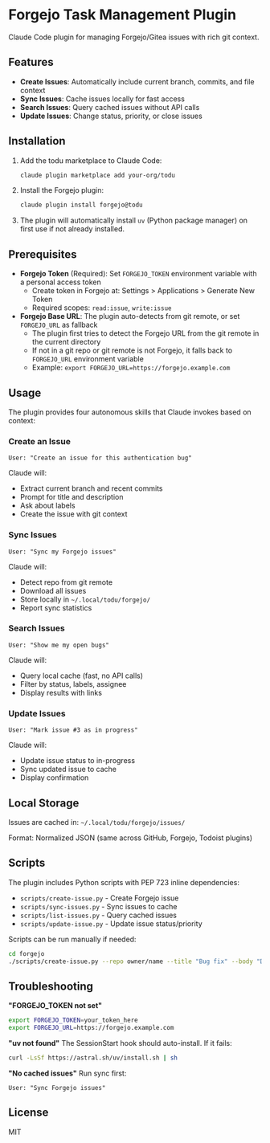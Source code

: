 # Forgejo Task Management Plugin

Claude Code plugin for managing Forgejo/Gitea issues with rich git context.

## Features

- **Create Issues**: Automatically include current branch, commits, and file context
- **Sync Issues**: Cache issues locally for fast access
- **Search Issues**: Query cached issues without API calls
- **Update Issues**: Change status, priority, or close issues

## Installation

1. Add the todu marketplace to Claude Code:

   ```bash
   claude plugin marketplace add your-org/todu
   ```

2. Install the Forgejo plugin:

   ```bash
   claude plugin install forgejo@todu
   ```

3. The plugin will automatically install `uv` (Python package manager) on first use if not already installed.

## Prerequisites

- **Forgejo Token** (Required): Set `FORGEJO_TOKEN` environment variable with a personal access token
  - Create token in Forgejo at: Settings > Applications > Generate New Token
  - Required scopes: `read:issue`, `write:issue`
- **Forgejo Base URL**: The plugin auto-detects from git remote, or set `FORGEJO_URL` as fallback
  - The plugin first tries to detect the Forgejo URL from the git remote in the current directory
  - If not in a git repo or git remote is not Forgejo, it falls back to `FORGEJO_URL` environment variable
  - Example: `export FORGEJO_URL=https://forgejo.example.com`

## Usage

The plugin provides four autonomous skills that Claude invokes based on context:

### Create an Issue

```text
User: "Create an issue for this authentication bug"
```

Claude will:

- Extract current branch and recent commits
- Prompt for title and description
- Ask about labels
- Create the issue with git context

### Sync Issues

```text
User: "Sync my Forgejo issues"
```

Claude will:

- Detect repo from git remote
- Download all issues
- Store locally in `~/.local/todu/forgejo/`
- Report sync statistics

### Search Issues

```text
User: "Show me my open bugs"
```

Claude will:

- Query local cache (fast, no API calls)
- Filter by status, labels, assignee
- Display results with links

### Update Issues

```text
User: "Mark issue #3 as in progress"
```

Claude will:

- Update issue status to in-progress
- Sync updated issue to cache
- Display confirmation

## Local Storage

Issues are cached in: `~/.local/todu/forgejo/issues/`

Format: Normalized JSON (same across GitHub, Forgejo, Todoist plugins)

## Scripts

The plugin includes Python scripts with PEP 723 inline dependencies:

- `scripts/create-issue.py` - Create Forgejo issue
- `scripts/sync-issues.py` - Sync issues to cache
- `scripts/list-issues.py` - Query cached issues
- `scripts/update-issue.py` - Update issue status/priority

Scripts can be run manually if needed:

```bash
cd forgejo
./scripts/create-issue.py --repo owner/name --title "Bug fix" --body "Description"
```

## Troubleshooting

**"FORGEJO_TOKEN not set"**

```bash
export FORGEJO_TOKEN=your_token_here
export FORGEJO_URL=https://forgejo.example.com
```

**"uv not found"**
The SessionStart hook should auto-install. If it fails:

```bash
curl -LsSf https://astral.sh/uv/install.sh | sh
```

**"No cached issues"**
Run sync first:

```text
User: "Sync Forgejo issues"
```

## License

MIT
